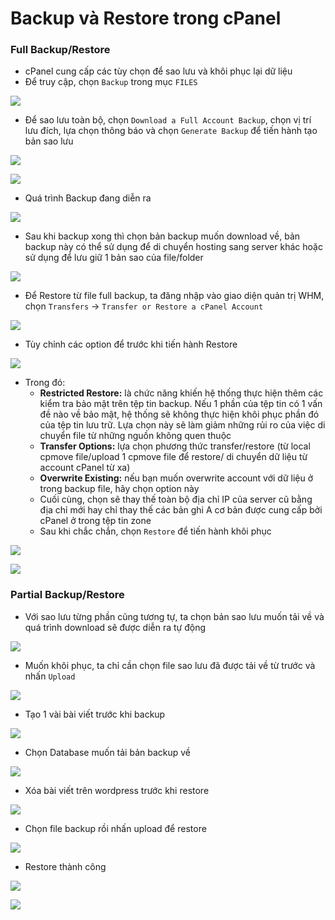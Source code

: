 # Backup và Restore trong cPanel

### Full Backup/Restore

- cPanel cung cấp các tùy chọn để sao lưu và khôi phục lại dữ liệu
- Để truy cập, chọn ```Backup``` trong mục ```FILES```

![](./images/cp_50.png)

- Để sao lưu toàn bộ, chọn ```Download a Full Account Backup```, chọn vị trí lưu đích, lựa chọn thông báo và chọn ```Generate Backup``` để tiến hành tạo bản sao lưu

![](./images/cp_51.png)

![](./images/cp_52.png)

- Quá trình Backup đang diễn ra

![](./images/cp_91.png)

- Sau khi backup xong thì chọn bản backup muốn download về, bản backup này có thể sử dụng để di chuyển hosting sang server khác hoặc sử dụng để lưu giữ 1 bản sao của file/folder

![](./images/cp_92.png)

- Để Restore từ file full backup, ta đăng nhập vào giao diện quản trị WHM, chọn ```Transfers``` -> ```Transfer or Restore a cPanel Account```

![](./images/cp_106.png)

- Tùy chỉnh các option để trước khi tiến hành Restore

![](./images/cp_107.png)

- Trong đó:
    - **Restricted Restore:** là chức năng khiến hệ thống thực hiện thêm các kiểm tra bảo mật trên tệp tin backup. Nếu 1 phần của tệp tin có 1 vấn đề nào về bảo mật, hệ thống sẽ không thực hiện khôi phục phần đó của tệp tin lưu trữ. Lựa chọn này sẽ làm giảm những rủi ro của việc di chuyển file từ những nguồn không quen thuộc
    - **Transfer Options:** lựa chọn phương thức transfer/restore (từ local cpmove file/upload 1 cpmove file để restore/ di chuyển dữ liệu từ account cPanel từ xa)
    - **Overwrite Existing:** nếu bạn muốn overwrite account với dữ liệu ở trong backup file, hãy chọn option này
    - Cuối cùng, chọn sẽ thay thế toàn bộ địa chỉ IP của server cũ bằng địa chỉ mới hay chỉ thay thế các bản ghi A cơ bản được cung cấp bởi cPanel ở trong tệp tin zone
    - Sau khi chắc chắn, chọn ```Restore``` để tiến hành khôi phục

![](./images/cp_108.png)

![](./images/cp_109.png)

### Partial Backup/Restore

- Với sao lưu từng phần cũng tương tự, ta chọn bản sao lưu muốn tải về và quá trình download sẽ được diễn ra tự động

![](./images/cp_53.png)

- Muốn khôi phục, ta chỉ cần chọn file sao lưu đã được tải về từ trước và nhấn ```Upload```

![](./images/cp_54.png)

- Tạo 1 vài bài viết trước khi backup

![](./images/cp_90.png)

- Chọn Database muốn tải bản backup về

![](./images/cp_94.png)

- Xóa bài viết trên wordpress trước khi restore

![](./images/cp_93.png)

- Chọn file backup rồi nhấn upload để restore

![](./images/cp_95.png)

- Restore thành công

![](./images/cp_96.png)

![](./images/cp_97.png)